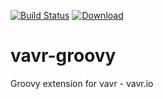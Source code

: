 [![Build Status](https://travis-ci.org/timic/vavr-groovy.svg?branch=master)](https://travis-ci.org/timic/vavr-groovy)
[ ![Download](https://api.bintray.com/packages/timic/generic/vavr-groovy/images/download.svg) ](https://bintray.com/timic/generic/vavr-groovy/_latestVersion)

# vavr-groovy
Groovy extension for vavr - vavr.io
